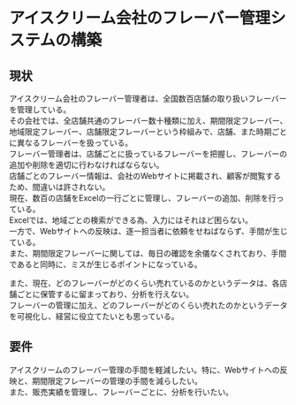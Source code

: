 # アイスクリーム会社のフレーバー管理システムの構築  
## 現状  
アイスクリーム会社のフレーバー管理者は、全国数百店舗の取り扱いフレーバーを管理している。  
その会社では、全店舗共通のフレーバー数十種類に加え、期間限定フレーバー、地域限定フレーバー、店舗限定フレーバーという枠組みで、店舗、また時期ごとに異なるフレーバーを扱っている。  
フレーバー管理者は、店舗ごとに扱っているフレーバーを把握し、フレーバーの追加や削除を適切に行わなければならない。  
店舗ごとのフレーバー情報は、会社のWebサイトに掲載され、顧客が閲覧するため、間違いは許されない。  
現在、数百の店舗をExcelの一行ごとに管理し、フレーバーの追加、削除を行っている。  
Excelでは、地域ごとの検索ができる為、入力にはそれほど困らない。  
一方で、Webサイトへの反映は、逐一担当者に依頼をせねばならず、手間が生じている。  
また、期間限定フレーバーに関しては、毎日の確認を余儀なくされており、手間であると同時に、ミスが生じるポイントになっている。  
  
また、現在、どのフレーバーがどのくらい売れているのかというデータは、各店舗ごとに保管するに留まっており、分析を行えない。  
フレーバーの管理に加え、どのフレーバーがどのくらい売れたのかというデータを可視化し、経営に役立てたいとも思っている。  

## 要件  
アイスクリームのフレーバー管理の手間を軽減したい。特に、Webサイトへの反映と、期間限定フレーバーの管理の手間を減らしたい。  
また、販売実績を管理し、フレーバーごとに、分析を行いたい。